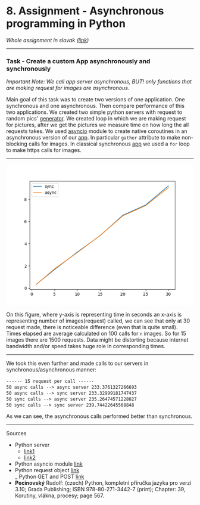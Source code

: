 # 8. Assignment - Asynchronous programming in Python

_Whole assignment in slovak ([link](https://uim.fei.stuba.sk/i-ppds/8-cvicenie-asynchronne-programovanie/))_

---
### Task - Create a custom App asynchronously and synchronously
_Important Note: We call app server asynchronous, BUT! only functions that are making request for images are asynchronous._

Main goal of this task was to create two versions of one application.
One synchronous and one asynchronous. Then compare performance of this two 
applications. We created two simple python servers with request to random pics'
[generator]('https://picsum.photos/200/300'). We created loop in which we are making 
request for pictures, after we get the pictures we measure time on how long the all requests takes.
We used [asyncio](https://docs.python.org/3/library/asyncio.html) module to create native coroutines in an asynchronous 
version of our [app](appAsync.py). In particular `gather` attribute to make non-blocking calls for images.
In classical synchronous [app](appSync.py) we used a `for` loop to make https calls for images.


---
![fig1](Figure_1.png)


On this figure, where y-axis is representing time in seconds an x-axis is representing number of images(request) called,
we can see that only at 30 request made, there is noticeable difference (even that is quite small). Times elapsed are average calculated on 100 calls for `n` images. 
So for 15 images there are 1500 requests. Data might be distorting because internet bandwidth and/or speed takes huge role in corresponding times.

---
We took this even further and made calls to our servers in synchronous/asynchronous manner:
```
------ 15 request per call ------
50 async calls --> async server 233.3761327266693
50 async calls --> sync server 233.32999181747437
50 sync calls --> async server 235.26474571228027
50 sync calls --> sync server 239.74422645568848
```
As we can see, the asynchronous calls performed better than synchronous.

---
Sources
    
- Python server 
    - [link1](https://pythonbasics.org/webserver/)
    - [link2](https://docs.python.org/3/library/http.server.html)
- Python asyncio module [link](https://docs.python.org/3/library/asyncio.html)
- Python request object [link](https://www.w3schools.com/python/ref_requests_response.asp)  
_ Python GET and POST [link](https://www.geeksforgeeks.org/get-post-requests-using-python/)  
- **Pecinovský** Rudolf: (czech) Python, kompletní příručka jazyka pro verzi 3.10;
                              Grada Publishing; ISBN 978-80-271-3442-7 (print); Chapter: 39, Korutiny, vlákna, procesy; page 567.    
